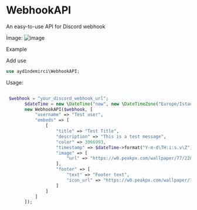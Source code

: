 # WebhookAPI
An easy-to-use API for Discord webhook

İmage:
![image](https://github.com/ayd1ndemirci/WebhookAPI/assets/128159204/15914ad1-7dbe-4d30-b5c2-ada014095903)


Example

Add use
```php
use ayd1ndemirci\WebhookAPI;
```

Usage:

```php

 $webhook = "your_discord_webhook_url";
       $dateTime = new \DateTime("now", new \DateTimeZone("Europe/Istanbul"));
       new WebhookAPI($webhook, [
           "username" => "Test user",
           "embeds" => [
               [
                   "title" => "Test Title",
                   "description" => "This is a test message",
                   "color" => 3066993,
                   "timestamp" => $dateTime->format("Y-m-d\TH:i:s.v\Z"),
                   "image" => [
                       "url" => "https://w0.peakpx.com/wallpaper/77/228/HD-wallpaper-m-kemal-ataturk-1881-ataturk-ataturk-imzasi-cumhuriyet-leader-mustafa-kemal-supreme-commander-tarih-turkey-vatan.jpg"
                   ],
                   "footer" => [
                       "text" => "Footer text",
                       "icon_url" => "https://w0.peakpx.com/wallpaper/77/228/HD-wallpaper-m-kemal-ataturk-1881-ataturk-ataturk-imzasi-cumhuriyet-leader-mustafa-kemal-supreme-commander-tarih-turkey-vatan.jpg"
                   ]
               ]
           ]
       ]);
```
